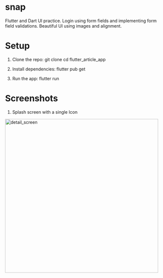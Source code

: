 # snap

Flutter and Dart UI practice. 
Login using form fields and implementing form field validations.
Beautiful UI using images and alignment.

# Setup 

1. Clone the repo: git clone cd flutter_article_app

2. Install dependencies: flutter pub get

3. Run the app: flutter run

# Screenshots

1. Splash screen with a single Icon
   
<img src="https://github.com/user-attachments/assets/2fe9e0e5-dfa5-463b-ad02-556ce9c24ccd" alt="detail_screen" height="500"/>


